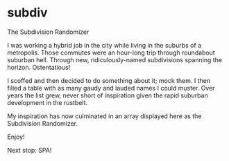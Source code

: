 # subdiv
The Subdivision Randomizer

I was working a hybrid job in the city while living in the suburbs of a metropolis. 
Those commutes were an hour-long trip through roundabout suburban hell. Through new, 
ridiculously-named subdivisions spanning the horizon. Ostentatious!

I scoffed and then decided to do something about it; mock them. I then filled a table
with as many gaudy and lauded names I could muster. Over years the list grew, never
short of inspiration given the rapid suburban development in the rustbelt. 

My inspiration has now culminated in an array displayed here as the Subdivision Randomizer. 

Enjoy! 

Next stop: SPA! 

